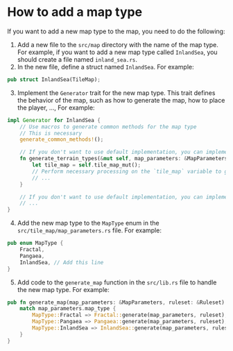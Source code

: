# How to add a map type

If you want to add a new map type to the map, you need to do the following:

1. Add a new file to the `src/map` directory with the name of the map type. For example, if you want to add a new map type called `InlandSea`, you should create a file named `inland_sea.rs`. 
2. In the new file, define a struct named `InlandSea`. For example:
```rust
pub struct InlandSea(TileMap);
```
3. Implement the `Generator` trait for the new map type. This trait defines the behavior of the map, such as how to generate the map, how to place the player, ..., For example:
```rust
impl Generator for InlandSea {
    // Use macros to generate common methods for the map type
    // This is necessary
    generate_common_methods!();

    // If you don't want to use default implementation, you can implement this for custom map type
    fn generate_terrain_types(&mut self, map_parameters: &MapParameters) {
        let tile_map = self.tile_map_mut();
        // Perform necessary processing on the `tile_map` variable to generate terrain types for the custom map type
        // ...
    }

    // If you don't want to use default implementation, you can implement more methods for custom map type
    // ...
}
```
4. Add the new map type to the `MapType` enum in the `src/tile_map/map_parameters.rs` file. For example:
```rust
pub enum MapType {
    Fractal,
    Pangaea,
    InlandSea, // Add this line
}
```
5. Add code to the `generate_map` function in the `src/lib.rs` file to handle the new map type. For example:
```rust
pub fn generate_map(map_parameters: &MapParameters, ruleset: &Ruleset) -> TileMap {
    match map_parameters.map_type {
        MapType::Fractal => Fractal::generate(map_parameters, ruleset),
        MapType::Pangaea => Pangaea::generate(map_parameters, ruleset),
        MapType::InlandSea => InlandSea::generate(map_parameters, ruleset), // Add this line
    }
}
```
